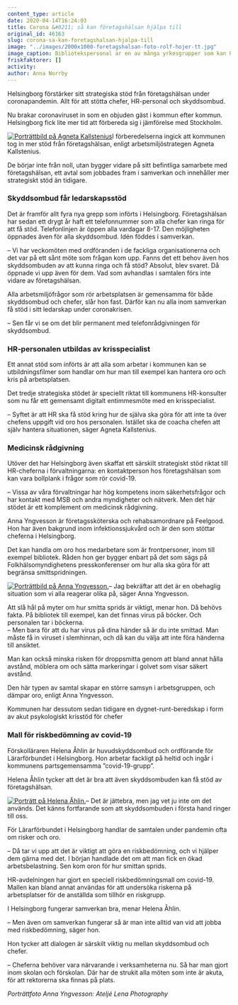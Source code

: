 ```yaml
---
content_type: article
date: 2020-04-14T16:24:03
title: Corona &#8211; så kan företagshälsan hjälpa till
original_id: 46163
slug: corona-sa-kan-foretagshalsan-hjalpa-till
image: "../images/2000x1000-foretagshalsan-foto-rolf-hojer-tt.jpg"
image_caption: Bibliotekspersonal är en av många yrkesgrupper som kan ha frågor, känna oro och behöva lära sig mer om hur de kan minska smittspridning. Då kan företagshälsan rycka in med strategiskt stöd.  
friskfaktorer: []
activity:
author: Anna Norrby
---
```


Helsingborg förstärker sitt strategiska stöd från företagshälsan under coronapandemin. Allt för att stötta chefer, HR-personal och skyddsombud.

Nu brakar coronaviruset in som en objuden gäst i kommun efter kommun. Helsingborg fick lite mer tid att förbereda sig i jämförelse med Stockholm.

[![Porträttbild på Agneta Kallstenius](https://www.suntarbetsliv.se/wp-content/uploads/2020/04/200x220-agneta-kallstenius-foto-asa-hammar.jpg)](https://www.suntarbetsliv.se/wp-content/uploads/2020/04/200x220-agneta-kallstenius-foto-asa-hammar.jpg)I förberedelserna ingick att kommunen tog in mer stöd från företagshälsan, enligt arbetsmiljöstrategen Agneta Kallstenius.

De börjar inte från noll, utan bygger vidare på sitt befintliga samarbete med företagshälsan, ett avtal som jobbades fram i samverkan och innehåller mer strategiskt stöd än tidigare.

### Skyddsombud får ledarskapsstöd

Det är framför allt fyra nya grepp som införts i Helsingborg. Företagshälsan har sedan ett drygt år haft ett telefonnummer som alla chefer kan ringa för att få stöd. Telefonlinjen är öppen alla vardagar 8-17. Den möjligheten öppnades även för alla skyddsombud. Idén föddes i samverkan.

– Vi har veckomöten med ordföranden i de fackliga organisationerna och det var på ett sånt möte som frågan kom upp. Fanns det ett behov även hos skyddsombuden av att kunna ringa och få stöd? Absolut, blev svaret. Då öppnade vi upp även för dem. Vad som avhandlas i samtalen förs inte vidare av företagshälsan.

Alla arbetsmiljöfrågor som rör arbetsplatsen är gemensamma för både skyddsombud och chefer, slår hon fast. Därför kan nu alla inom samverkan få stöd i sitt ledarskap under coronakrisen.

– Sen får vi se om det blir permanent med telefonrådgivningen för skyddsombud.

### HR-personalen utbildas av krisspecialist

Ett annat stöd som införts är att alla som arbetar i kommunen kan se utbildningsfilmer som handlar om hur man till exempel kan hantera oro och kris på arbetsplatsen.

Det tredje strategiska stödet är speciellt riktat till kommunens HR-konsulter som nu får ett gemensamt digitalt entimmesmöte med en krisspecialist.

– Syftet är att HR ska få stöd kring hur de själva ska göra för att inte ta över chefens uppgift vid oro hos personalen. Istället ska de coacha chefen att själv hantera situationen, säger Agneta Kallstenius.

### Medicinsk rådgivning

Utöver det har Helsingborg även skaffat ett särskilt strategiskt stöd riktat till HR-cheferna i förvaltningarna: en kontaktperson hos företagshälsan som kan vara bollplank i frågor som rör covid-19.

– Vissa av våra förvaltningar har hög kompetens inom säkerhetsfrågor och har kontakt med MSB och andra myndigheter och nätverk. Men det här stödet är ett komplement om medicinsk rådgivning.

Anna Yngvesson är företagssköterska och rehabsamordnare på Feelgood. Hon har även bakgrund inom infektionssjukvård och är den som stöttar cheferna i Helsingborg.

Det kan handla om oro hos medarbetare som är frontpersoner, inom till exempel bibliotek. Råden hon ger bygger enbart på det som sägs på Folkhälsomyndighetens presskonferenser om hur alla ska göra för att begränsa smittspridningen.

[![Porträttbild på Anna Yngvesson. ](https://www.suntarbetsliv.se/wp-content/uploads/2020/04/200x220-anna-yngvesson.jpg)](https://www.suntarbetsliv.se/wp-content/uploads/2020/04/200x220-anna-yngvesson.jpg)– Jag bekräftar att det är en obehaglig situation som vi alla reagerar olika på, säger Anna Yngvesson.

Att slå hål på myter om hur smitta sprids är viktigt, menar hon. Då behövs fakta. På bibliotek till exempel, kan det finnas virus på böcker. Och personalen tar i böckerna.  
– Men bara för att du har virus på dina händer så är du inte smittad. Man måste få in viruset i slemhinnan, och då kan du välja att inte föra händerna till ansiktet.

Man kan också minska risken för droppsmitta genom att bland annat hålla avstånd, möblera om och sätta markeringar i golvet som visar säkert avstånd.

Den här typen av samtal skapar en större samsyn i arbetsgruppen, och dämpar oro, enligt Anna Yngvesson.

Kommunen har dessutom sedan tidigare en dygnet-runt-beredskap i form av akut psykologiskt krisstöd för chefer

### Mall för riskbedömning av covid-19

Förskolläraren Helena Åhlin är huvudskyddsombud och ordförande för Lärarförbundet i Helsingborg. Hon arbetar fackligt på heltid och ingår i kommunens partsgemensamma ”covid-19-grupp”.

Helena Åhlin tycker att det är bra att även skyddsombuden kan få stöd av företagshälsan.

[![Porträtt på Helena Åhlin.](https://www.suntarbetsliv.se/wp-content/uploads/2020/04/200x220-helena-ahlin.jpg)](https://www.suntarbetsliv.se/wp-content/uploads/2020/04/200x220-helena-ahlin.jpg)– Det är jättebra, men jag vet ju inte om det används. Det känns fortfarande som att skyddsombuden i första hand ringer till oss.

För Lärarförbundet i Helsingborg handlar de samtalen under pandemin ofta om risker och oro.

– Då tar vi upp att det är viktigt att göra en riskbedömning, och vi hjälper dem gärna med det. I början handlade det om att man fick en ökad arbetsbelastning. Sen kom oron för hur smittan sprids.

HR-avdelningen har gjort en speciell riskbedömningsmall om covid-19. Mallen kan bland annat användas för att undersöka riskerna på arbetsplatser för de anställda som tillhör en riskgrupp.

I Helsingborg fungerar samverkan bra, menar Helena Åhlin.

– Men även om samverkan fungerar så är man inte alltid van vid att jobba med riskbedömning, säger hon.

Hon tycker att dialogen är särskilt viktig nu mellan skyddsombud och chefer.

– Cheferna behöver vara närvarande i verksamheterna nu. Så har man gjort inom skolan och förskolan. Där har de strukit alla möten som inte är akuta, för att rektorerna ska finnas på plats.

_Porträttfoto Anna Yngvesson: Ateljé Lena Photography_

